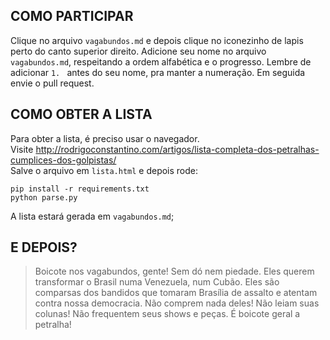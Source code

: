## COMO PARTICIPAR

Clique no arquivo `vagabundos.md` e depois clique no iconezinho de lapis perto do canto superior direito.
Adicione seu nome no arquivo `vagabundos.md`, respeitando a ordem alfabética e o progresso.
Lembre de adicionar `1. ` antes do seu nome, pra manter a numeração.
Em seguida envie o pull request.

## COMO OBTER A LISTA

Para obter a lista, é preciso usar o navegador.  
Visite http://rodrigoconstantino.com/artigos/lista-completa-dos-petralhas-cumplices-dos-golpistas/  
Salve o arquivo em `lista.html` e depois rode:  

    pip install -r requirements.txt
    python parse.py

A lista estará gerada em `vagabundos.md`;

## E DEPOIS?

> Boicote nos vagabundos, gente! Sem dó nem piedade. Eles querem transformar o Brasil numa Venezuela, num Cubão. Eles são comparsas dos bandidos que tomaram Brasília de assalto e atentam contra nossa democracia. Não comprem nada deles! Não leiam suas colunas! Não frequentem seus shows e peças. É boicote geral a petralha!
